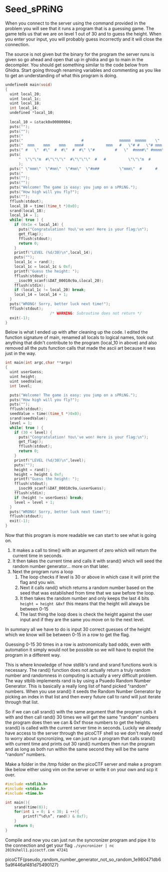 # Seed_sPRiNG
When you connect to the server using the command provided in the problem you will see that it runs a program that is a guessing game. The game tells us that we are on level 1 out of 30 and to guess the height. When you enter your input, you will probably guess incorrectly and it will close the connection.

The source is not given but the binary for the program the server runs is given so go ahead and open that up in ghidra and go to main in the decompiler. You should get something similar to the code below from Ghidra. Start going through renaming variables and commenting as you like to get an understanding of what this program is doing.


```C
undefined4 main(void)
{
  uint local_20;
  uint local_1c;
  uint local_18;
  int local_14;
  undefined *local_10;
  
  local_10 = &stack0x00000004;
  puts("");
  puts("");
  puts("                                                                             "); 
  puts("                          #                mmmmm  mmmmm    \"    mm   m   mmm "); 
  puts("  mmm    mmm    mmm    mmm#          mmm   #   \"# #   \"# mmm    #\"m  # m\"   \"");
  puts(" #   \"  #\"  #  #\"  #  #\" \"#         #   \"  #mmm#\" #mmmm\"   #    # #m # #   mm");
  puts(
      "  \"\"\"m  #\"\"\"\"  #\"\"\"\"  #   #          \"\"\"m  #      #   \"m   #    #  # # #    #"  
      );  
  puts(" \"mmm\"  \"#mm\"  \"#mm\"  \"#m##         \"mmm\"  #      #    \" mm#mm  #   ##  \"mmm\"");
  puts("                                                                             "); 
  puts("");
  puts("");
  puts("Welcome! The game is easy: you jump on a sPRiNG.");
  puts("How high will you fly?");
  puts("");
  fflush(stdout);
  local_18 = time((time_t *)0x0);
  srand(local_18);
  local_14 = 1;
  while( true ) { 
    if (0x1e < local_14) {
      puts("Congratulation! You\'ve won! Here is your flag:\n");
      get_flag();
      fflush(stdout);
      return 0;
    }   
    printf("LEVEL (%d/30)\n",local_14);
    puts("");
    local_1c = rand();
    local_1c = local_1c & 0xf;
    printf("Guess the height: "); 
    fflush(stdout);
    __isoc99_scanf(&DAT_00010c9a,&local_20);
    fflush(stdin);
    if (local_1c != local_20) break;
    local_14 = local_14 + 1;
  }
  puts("WRONG! Sorry, better luck next time!");
  fflush(stdout);
                    /* WARNING: Subroutine does not return */
  exit(-1);
}
```
Below is what I ended up with after cleaning up the code. I edited the function signature of main, renamed all locals to logical names, took out anything that didn't contribute to the program (local_10 in above) and also removed all the puts function calls that made the ascii art because it was just in the way.

```C
int main(int argc,char **argv)
{
  uint userGuess;
  uint height;
  uint seedValue;
  int level;

  puts("Welcome! The game is easy: you jump on a sPRiNG.");
  puts("How high will you fly?");
  puts("");
  fflush(stdout);
  seedValue = time((time_t *)0x0);
  srand(seedValue);
  level = 1;
  while( true ) { 
    if (30 < level) {
      puts("Congratulation! You\'ve won! Here is your flag:\n");
      get_flag();
      fflush(stdout);
      return 0;
    }   
    printf("LEVEL (%d/30)\n",level);
    puts("");
    height = rand();
    height = height & 0xf;
    printf("Guess the height: "); 
    fflush(stdout);
    __isoc99_scanf(&DAT_00010c9a,&userGuess);
    fflush(stdin);
    if (height != userGuess) break;
    level = level + 1;
  }
  puts("WRONG! Sorry, better luck next time!");
  fflush(stdout);
  exit(-1);
}
```
Now that this program is more readable we can start to see what is going on. 
1. It makes a call to time() with an argument of zero which will return the current time in seconds.
2. It then takes the current time and calls it with srand() which will seed the random number generator... more on that later.
3. Next the program runs a loop
   1. The loop checks if level is 30 or above in which case it will print the flag and you win.
   2. Next it calls rand() which returns a random number based on the seed that was established from time that we saw before the loop.
   3. It then takes the random number and only keeps the last 4 bits `height = height &0xf` this means that the height will always be between 0-15
   4. The last thing the loop does is check the height against the user input and if they are the same you move on to the next level.

In summary all we have to do is input 30 correct guesses of the height which we know will be between 0-15 in a row to get the flag.

Guessing 0-15 30 times in a row is astronomically bad odds, even with automation it simply would not be possible so we will have to exploit the program in a different way.

This is where knowledge of how stdlib's rand and srand functions work is necessary. The rand() function does not actually return a truly random number and randomness in computing is actually a very difficult problem. The way stblib implements rand is by using a Psuedo Random Number Generator. This is basically a really long list of hand picked "random" numbers. When you use srand() it seeds the Random Number Generator by picking an index in that list and then every future call to rand will just iterate through that list.

So if we can call srand() with the same argument that the program calls it with and then call rand() 30 times we will get the same "random" numbers the program does then we can & 0xf those numbers to get the heights. srand() is called with the current server time in seconds. Luckily we already have access to the server through the picoCTF shell so we don't really need to worry about syncronizing, we can just run a program that calls srand() with current time and prints out 30 rand() numbers then run the program and as long as both run within the same second they will be the same "random" numbers.

Make a folder in the /tmp folder on the picoCTF server and make a program like below either using vim on the server or write it on your own and scp it over.

```C
#include <stdlib.h>
#include <stdio.h>
#include <time.h>

int main(){
	srand(time(0));
	for(int i = 0; i < 30; i ++){
		printf(“%d\n”, rand() & 0xf);
	}
	return 0;
}
```
Compile and now you can just run the syncronizer program and pipe it to the connection and get your flag
`./syncronizer | nc 2019shell1.picoctf.com 47241`

picoCTF{pseudo_random_number_generator_not_so_random_1e980471db65a9f446af481d75490127}

